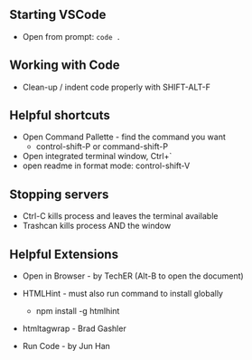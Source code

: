 ## Starting VSCode
* Open from prompt:  `code .`

## Working with Code
* Clean-up / indent code properly with SHIFT-ALT-F

## Helpful shortcuts
* Open Command Pallette - find the command you want
   * control-shift-P   or  command-shift-P
* Open integrated terminal window, Ctrl+`
* open readme in format mode: control-shift-V

## Stopping servers
* Ctrl-C kills process and leaves the terminal available
* Trashcan kills process AND the window

## Helpful Extensions
* Open in Browser - by TechER (Alt-B to open the document)

* HTMLHint - must also run command to install globally
    * npm install -g htmlhint

* htmltagwrap - Brad Gashler

* Run Code - by Jun Han